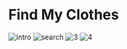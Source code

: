 # Find My Clothes

![intro](https://user-images.githubusercontent.com/44502758/64956543-d2e6aa80-d8c5-11e9-90a4-eaf7289b0b10.jpg)
![search](https://user-images.githubusercontent.com/44502758/64956620-045f7600-d8c6-11e9-8900-340355d6bb3f.jpg)
![3](https://user-images.githubusercontent.com/44502758/64956633-0d504780-d8c6-11e9-8e80-9e35256fa089.jpg)
![4](https://user-images.githubusercontent.com/44502758/64956646-13462880-d8c6-11e9-8b99-5d425c6288e2.jpg)
